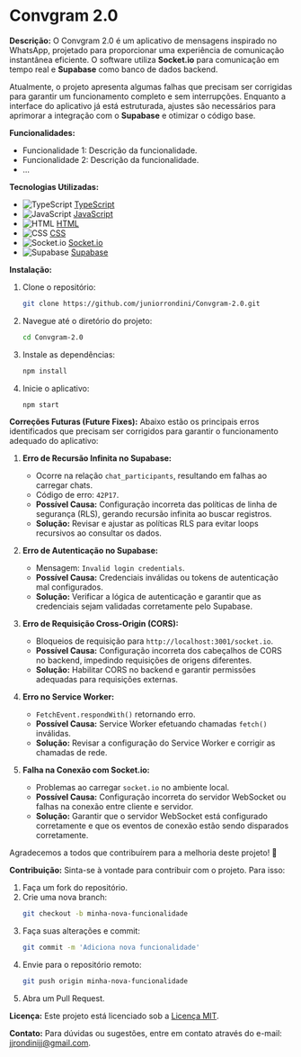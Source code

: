 # Convgram 2.0

**Descrição:**
O Convgram 2.0 é um aplicativo de mensagens inspirado no WhatsApp, projetado para proporcionar uma experiência de comunicação instantânea eficiente. O software utiliza **Socket.io** para comunicação em tempo real e **Supabase** como banco de dados backend.

Atualmente, o projeto apresenta algumas falhas que precisam ser corrigidas para garantir um funcionamento completo e sem interrupções. Enquanto a interface do aplicativo já está estruturada, ajustes são necessários para aprimorar a integração com o **Supabase** e otimizar o código base.

**Funcionalidades:**

- Funcionalidade 1: Descrição da funcionalidade.
- Funcionalidade 2: Descrição da funcionalidade.
- ...

**Tecnologias Utilizadas:**

- ![TypeScript](https://img.shields.io/badge/TypeScript-007ACC?style=for-the-badge&logo=typescript&logoColor=white) [TypeScript](https://www.typescriptlang.org/)
- ![JavaScript](https://img.shields.io/badge/JavaScript-F7DF1E?style=for-the-badge&logo=javascript&logoColor=black) [JavaScript](https://developer.mozilla.org/pt-BR/docs/Web/JavaScript)
- ![HTML](https://img.shields.io/badge/HTML5-E34F26?style=for-the-badge&logo=html5&logoColor=white) [HTML](https://developer.mozilla.org/pt-BR/docs/Web/HTML)
- ![CSS](https://img.shields.io/badge/CSS3-1572B6?style=for-the-badge&logo=css3&logoColor=white) [CSS](https://developer.mozilla.org/pt-BR/docs/Web/CSS)
- ![Socket.io](https://img.shields.io/badge/Socket.io-010101?style=for-the-badge&logo=socket.io&logoColor=white) [Socket.io](https://socket.io/)
- ![Supabase](https://img.shields.io/badge/Supabase-3ECF8E?style=for-the-badge&logo=supabase&logoColor=white) [Supabase](https://supabase.io/)

**Instalação:**

1. Clone o repositório:
   ```bash
   git clone https://github.com/juniorrondini/Convgram-2.0.git
   ```
2. Navegue até o diretório do projeto:
   ```bash
   cd Convgram-2.0
   ```
3. Instale as dependências:
   ```bash
   npm install
   ```
4. Inicie o aplicativo:
   ```bash
   npm start
   ```

**Correções Futuras (Future Fixes):**
Abaixo estão os principais erros identificados que precisam ser corrigidos para garantir o funcionamento adequado do aplicativo:

1. **Erro de Recursão Infinita no Supabase:**
   - Ocorre na relação `chat_participants`, resultando em falhas ao carregar chats.
   - Código de erro: `42P17`.
   - **Possível Causa:** Configuração incorreta das políticas de linha de segurança (RLS), gerando recursão infinita ao buscar registros.
   - **Solução:** Revisar e ajustar as políticas RLS para evitar loops recursivos ao consultar os dados.

2. **Erro de Autenticação no Supabase:**
   - Mensagem: `Invalid login credentials`.
   - **Possível Causa:** Credenciais inválidas ou tokens de autenticação mal configurados.
   - **Solução:** Verificar a lógica de autenticação e garantir que as credenciais sejam validadas corretamente pelo Supabase.

3. **Erro de Requisição Cross-Origin (CORS):**
   - Bloqueios de requisição para `http://localhost:3001/socket.io`.
   - **Possível Causa:** Configuração incorreta dos cabeçalhos de CORS no backend, impedindo requisições de origens diferentes.
   - **Solução:** Habilitar CORS no backend e garantir permissões adequadas para requisições externas.

4. **Erro no Service Worker:**
   - `FetchEvent.respondWith()` retornando erro.
   - **Possível Causa:** Service Worker efetuando chamadas `fetch()` inválidas.
   - **Solução:** Revisar a configuração do Service Worker e corrigir as chamadas de rede.

5. **Falha na Conexão com Socket.io:**
   - Problemas ao carregar `socket.io` no ambiente local.
   - **Possível Causa:** Configuração incorreta do servidor WebSocket ou falhas na conexão entre cliente e servidor.
   - **Solução:** Garantir que o servidor WebSocket está configurado corretamente e que os eventos de conexão estão sendo disparados corretamente.

Agradecemos a todos que contribuírem para a melhoria deste projeto! 🚀

**Contribuição:**
Sinta-se à vontade para contribuir com o projeto. Para isso:

1. Faça um fork do repositório.
2. Crie uma nova branch:
   ```bash
   git checkout -b minha-nova-funcionalidade
   ```
3. Faça suas alterações e commit:
   ```bash
   git commit -m 'Adiciona nova funcionalidade'
   ```
4. Envie para o repositório remoto:
   ```bash
   git push origin minha-nova-funcionalidade
   ```
5. Abra um Pull Request.

**Licença:**
Este projeto está licenciado sob a [Licença MIT](https://opensource.org/licenses/MIT).

**Contato:**
Para dúvidas ou sugestões, entre em contato através do e-mail: [jjrondinijj@gmail.com](mailto:jjrondinijj@gmail.com).

